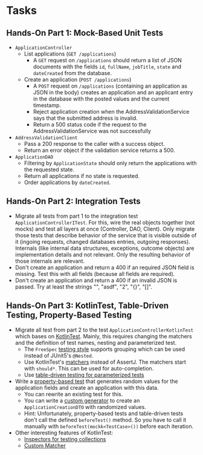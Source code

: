 # Tasks

## Hands-On Part 1: Mock-Based Unit Tests

- `ApplicationController`
    - List applications (`GET /applications`)
        - A `GET` request on `/applications` should return a list of JSON documents with the fields `id`, `fullName`, `jobTitle`, `state` and `dateCreated` from the database. 
    - Create an application (`POST /applications`)
        - A `POST` request on `/applications` (containing an application as JSON in the body) creates an application and an applicant entry in the database with the posted values and the current timestamp.
        - Reject application creation when the AddressValidationService says that the submitted address is invalid.
        - Return a 500 status code if the request to the AddressValidationService was not successfully
- `AddressValidationClient`
    - Pass a 200 response to the caller with a success object.
    - Return an error object if the validation service returns a 500.
- `ApplicationDAO`
    - Filtering by `ApplicationState` should only return the applications with the requested state.
    - Return all applications if no state is requested.
    - Order applications by `dateCreated`.
    
## Hands-On Part 2: Integration Tests

- Migrate all tests from part 1 to the integration test `ApplicationControllerITest`. For this, wire the real objects together (not mocks) and test all layers at once (Controller, DAO, Client). Only migrate those tests that describe behavior of the service that is visible outside of it (ingoing requests, changed databases entries, outgoing responses). Internals (like internal data structures, exceptions, outcome objects) are implementation details and not relevant. Only the resulting behavior of those internals are relevant.
- Don't create an application and return a 400 if an required JSON field is missing. Test this with all fields (because all fields are required).
- Don't create an application and return a 400 if an invalid JSON is passed. Try at least the strings "", "asdf", "2", "{}", "[]".

## Hands-On Part 3: KotlinTest, Table-Driven Testing, Property-Based Testing

- Migrate all test from part 2 to the test `ApplicationControllerKotlinTest` which bases on [KotlinTest](https://github.com/kotlintest/kotlintest). Mainly, this requires changing the matchers and the definition of test names, nesting and parameterized test.
    - The `FreeSpec` [testing style](https://github.com/kotlintest/kotlintest/blob/master/doc/styles.md) supports grouping which can be used instead of JUnit5's `@Nested`.
    - Use KotlinTest's [matchers](https://github.com/kotlintest/kotlintest/blob/master/doc/matchers.md) instead of AssertJ. The matchers start with `should*`. This can be used for auto-completion.
    - Use [table-driven testing for parameterized tests](https://github.com/kotlintest/kotlintest/blob/master/doc/reference.md#table-driven-testing)
- Write a [property-based test](https://github.com/kotlintest/kotlintest/blob/master/doc/reference.md#property-based-testing-) that generates random values for the application fields and create an application with this data.
    - You can rewrite an existing test for this.
    - You can write a [custom generator](https://github.com/kotlintest/kotlintest/blob/master/doc/reference.md#custom-generators) to create an `ApplicationCreationDTO` with randomized values.
    - Hint: Unfortunately, property-based tests and table-driven tests don't call the defined `beforeTest()` method. So you have to call it manually with `beforeTest(mockk<TestCase>())` before each iteration.  
- Other interesting features of KotlinTest:
    - [Inspectors for testing collections](https://github.com/kotlintest/kotlintest/blob/master/doc/reference.md#inspectors)
    - [Custom Matcher](https://github.com/kotlintest/kotlintest/blob/master/doc/reference.md#custom-matchers)